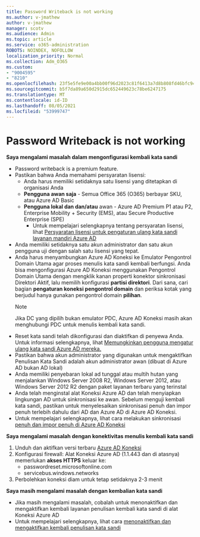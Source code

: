 ```yaml
---
title: Password Writeback is not working
ms.author: v-jmathew
author: v-jmathew
manager: scotv
ms.audience: Admin
ms.topic: article
ms.service: o365-administration
ROBOTS: NOINDEX, NOFOLLOW
localization_priority: Normal
ms.collection: Adm_O365
ms.custom:
- "9004595"
- "8210"
ms.openlocfilehash: 23f5e5fe9e00a4bb00f96d2023c81f6413a7d8b808fd46bfc94483944bb898dc
ms.sourcegitcommit: b5f7da89a650d2915dc652449623c78be6247175
ms.translationtype: MT
ms.contentlocale: id-ID
ms.lasthandoff: 08/05/2021
ms.locfileid: "53999747"
---
```

# <a name="password-writeback-is-not-working"></a>Password Writeback is not working

**Saya mengalami masalah dalam mengonfigurasi kembali kata sandi**

- Password writeback is a premium feature.
- Pastikan bahwa Anda memahami persyaratan lisensi:
  - Anda harus memiliki setidaknya satu lisensi yang ditetapkan di organisasi Anda
  - **Pengguna awan saja** - Semua Office 365 (O365) berbayar SKU, atau Azure AD Basic
  - **Pengguna lokal dan dan/atau** awan - Azure AD Premium P1 atau P2, Enterprise Mobility + Security (EMS), atau Secure Productive Enterprise (SPE)
    - Untuk mempelajari selengkapnya tentang persyaratan lisensi, lihat [Persyaratan lisensi untuk pengaturan ulang kata sandi layanan mandiri Azure AD](https://docs.microsoft.com/azure/active-directory/active-directory-passwords-licensing)
- Anda memiliki setidaknya satu akun administrator dan satu akun pengguna uji dengan salah satu lisensi yang tepat.
- Anda harus menyambungkan Azure AD Koneksi ke Emulator Pengontrol Domain Utama agar proses menulis kata sandi kembali berfungsi. Anda bisa mengonfigurasi Azure AD Koneksi menggunakan Pengontrol Domain Utama  dengan mengklik kanan properti konektor sinkronisasi Direktori Aktif, lalu memilih konfigurasi **partisi direktori**. Dari sana, cari bagian **pengaturan koneksi pengontrol domain** dan periksa kotak yang berjudul hanya gunakan pengontrol domain **pilihan**.
  > [!NOTE]
  > Jika DC yang dipilih bukan emulator PDC, Azure AD Koneksi masih akan menghubungi PDC untuk menulis kembali kata sandi.
- Reset kata sandi telah dikonfigurasi dan diaktifkan di penyewa Anda. Untuk informasi selengkapnya, lihat [Memungkinkan pengguna mengatur ulang kata sandi Azure AD mereka.](https://docs.microsoft.com/azure/active-directory/active-directory-passwords-getting-started)
- Pastikan bahwa akun administrator yang digunakan untuk mengaktifkan Penulisan Kata Sandi adalah akun administrator awan (dibuat di Azure AD bukan AD lokal)
- Anda memiliki penyebaran lokal ad tunggal atau multih hutan yang menjalankan Windows Server 2008 R2, Windows Server 2012, atau Windows Server 2012 R2 dengan paket layanan terbaru yang terinstal
- Anda telah menginstal alat Koneksi Azure AD dan telah menyiapkan lingkungan AD untuk sinkronisasi ke awan. Sebelum menguji kembali kata sandi, pastikan untuk menyelesaikan sinkronisasi penuh dan impor penuh terlebih dahulu dari AD dan Azure AD di Azure AD Koneksi.
- Untuk mempelajari selengkapnya, lihat cara melakukan sinkronisasi [penuh dan impor penuh di Azure AD Koneksi](https://docs.microsoft.com/azure/active-directory/connect/active-directory-aadconnectsync-operations)

**Saya mengalami masalah dengan konektivitas menulis kembali kata sandi**

1. Unduh dan aktifkan versi terbaru [Azure AD Koneksi](https://www.microsoft.com/download/details.aspx?id=47594)
2. Konfigurasi firewall: Alat Koneksi Azure AD (1.1.443 dan di atasnya) memerlukan **akses HTTPS** keluar ke:
    - passwordreset.microsoftonline.com
    - servicebus.windows.networks
3. Perbolehkan koneksi diam untuk tetap setidaknya 2-3 menit

**Saya masih mengalami masalah dengan kembalian kata sandi**

- Jika masih mengalami masalah, cobalah untuk menonaktifkan dan mengaktifkan kembali layanan penulisan kembali kata sandi di alat Koneksi Azure AD
- Untuk mempelajari selengkapnya, lihat cara [menonaktifkan dan mengaktifkan kembali penulisan kata sandi](https://docs.microsoft.com/azure/active-directory/active-directory-passwords-troubleshoot)
